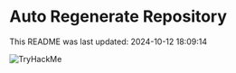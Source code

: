 # Auto Regenerate Repository

This README was last updated: 2024-10-12 18:09:14

 ![TryHackMe](https://tryhackme.com/badge/533634)